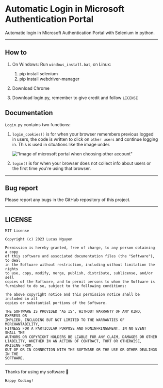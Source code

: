 # Automatic Login in Microsoft Authentication Portal
 Automatic login in Microsoft Authentication Portal with Selenium in python.

---

## How to
1. On Windows: Run `windows_install.bat`, on Linux:
   1. pip install selenium
   2. pip install webdriver-manager
   
2. Download Chrome

3. Download login.py, remember to give credit and follow `LICENSE`

## Documentation
`Login.py` contains two functions:
1. `login_cookies()` is for when your browser remembers previous logged in users, the code is written to click on `other users` and continue logging in. This is used in situations like the image under.

    !["Image of microsoft portal when choosing other account"](https://github.com/LucasoDevDotTk/.github/blob/main/img/repos/automatic_login_microsoft/2023-01-15%2011_07_26-Sign%20in%20to%20your%20account%20and%202%20more%20pages%20-%20Profile%201%20-%20Microsoft%E2%80%8B%20Edge.png?raw=true)
2. `login()` is for when your browser does not collect info about users or the first time you're using that browser.

---

## Bug report
Please report any bugs in the GitHub repository of this project.

---
## LICENSE

```
MIT License

Copyright (c) 2023 Lucas Nguyen

Permission is hereby granted, free of charge, to any person obtaining a copy
of this software and associated documentation files (the "Software"), to deal
in the Software without restriction, including without limitation the rights
to use, copy, modify, merge, publish, distribute, sublicense, and/or sell
copies of the Software, and to permit persons to whom the Software is
furnished to do so, subject to the following conditions:

The above copyright notice and this permission notice shall be included in all
copies or substantial portions of the Software.

THE SOFTWARE IS PROVIDED "AS IS", WITHOUT WARRANTY OF ANY KIND, EXPRESS OR
IMPLIED, INCLUDING BUT NOT LIMITED TO THE WARRANTIES OF MERCHANTABILITY,
FITNESS FOR A PARTICULAR PURPOSE AND NONINFRINGEMENT. IN NO EVENT SHALL THE
AUTHORS OR COPYRIGHT HOLDERS BE LIABLE FOR ANY CLAIM, DAMAGES OR OTHER
LIABILITY, WHETHER IN AN ACTION OF CONTRACT, TORT OR OTHERWISE, ARISING FROM,
OUT OF OR IN CONNECTION WITH THE SOFTWARE OR THE USE OR OTHER DEALINGS IN THE
SOFTWARE.
```
---

Thanks for using my software 🎈

`Happy Coding!`

